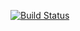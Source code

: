 [![Build Status](https://travis-ci.org/fauzifadilllah/blog.svg?branch=master)](https://travis-ci.org/fauzifadilllah/blog)
